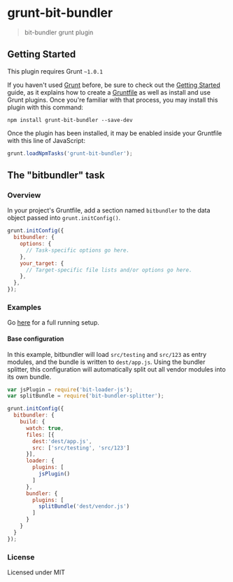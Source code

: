 # grunt-bit-bundler

> bit-bundler grunt plugin

## Getting Started
This plugin requires Grunt `~1.0.1`

If you haven't used [Grunt](http://gruntjs.com/) before, be sure to check out the [Getting Started](http://gruntjs.com/getting-started) guide, as it explains how to create a [Gruntfile](http://gruntjs.com/sample-gruntfile) as well as install and use Grunt plugins. Once you're familiar with that process, you may install this plugin with this command:

```shell
npm install grunt-bit-bundler --save-dev
```

Once the plugin has been installed, it may be enabled inside your Gruntfile with this line of JavaScript:

```js
grunt.loadNpmTasks('grunt-bit-bundler');
```

## The "bitbundler" task

### Overview
In your project's Gruntfile, add a section named `bitbundler` to the data object passed into `grunt.initConfig()`.

```js
grunt.initConfig({
  bitbundler: {
    options: {
      // Task-specific options go here.
    },
    your_target: {
      // Target-specific file lists and/or options go here.
    },
  },
});
```

### Examples

Go [here](https://github.com/MiguelCastillo/grunt-bit-bundler/tree/master/examples) for a full running setup.

#### Base configuration
In this example, bitbundler will load `src/testing` and `src/123` as entry modules, and the bundle is written to `dest/app.js`.  Using the bundler splitter, this configuration will automatically split out all vendor modules into its own bundle.

``` javascript
var jsPlugin = require('bit-loader-js');
var splitBundle = require('bit-bundler-splitter');

grunt.initConfig({
  bitbundler: {
    build: {
      watch: true,
      files: [{
        dest:'dest/app.js',
        src: ['src/testing', 'src/123']
      }],
      loader: {
        plugins: [
          jsPlugin()
        ]
      },
      bundler: {
        plugins: [
          splitBundle('dest/vendor.js')
        ]
      }
    }
  }
});
```

### License

Licensed under MIT
